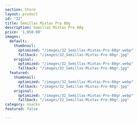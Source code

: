 ```yaml
---
section: Store
layout: product
id: "32"
title: Semillas Mixtas Pro 80g
description: Semillas Mixtas Pro 80g
price: '1,050.00'
images:
  default:
    thumbnail:
      optimized: "/images/32_Semillas-Mixtas-Pro-80gr.webp"
      fallback: "/images/32_Semillas-Mixtas-Pro-80gr.jpg"
    original:
      optimized: "/images/32_Semillas-Mixtas-Pro-80gr.webp"
      fallback: "/images/32_Semillas-Mixtas-Pro-80gr.jpg"
  featured:
    thumbnail:
      optimized: "/images/32_Semillas-Mixtas-Pro-80gr.webp"
      fallback: "/images/32_Semillas-Mixtas-Pro-80gr.jpg"
    original:
      optimized: "/images/32_Semillas-Mixtas-Pro-80gr.webp"
      fallback: "/images/32_Semillas-Mixtas-Pro-80gr.jpg"
category: snacks
featured: false

---
```

